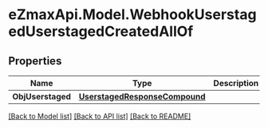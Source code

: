 
# eZmaxApi.Model.WebhookUserstagedUserstagedCreatedAllOf

## Properties

Name | Type | Description | Notes
------------ | ------------- | ------------- | -------------
**ObjUserstaged** | [**UserstagedResponseCompound**](UserstagedResponseCompound.md) |  | 

[[Back to Model list]](../README.md#documentation-for-models)
[[Back to API list]](../README.md#documentation-for-api-endpoints)
[[Back to README]](../README.md)

